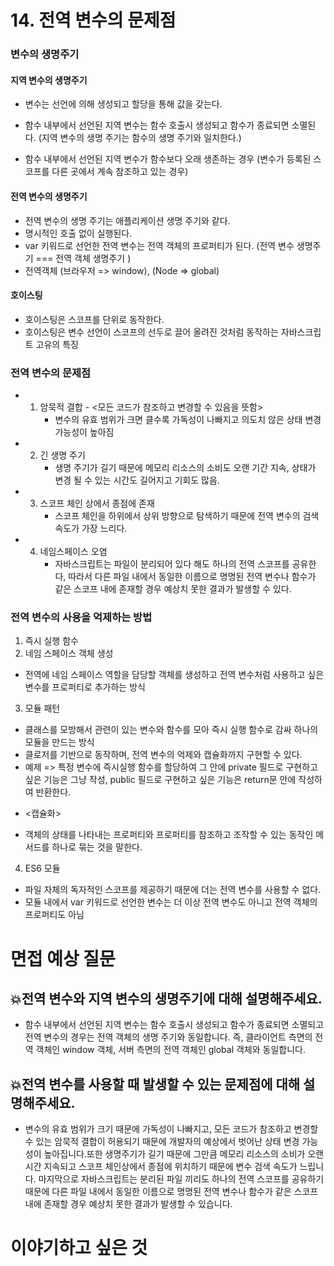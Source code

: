 # 14. 전역 변수의 문제점

### 변수의 생명주기

#### 지역 변수의 생명주기

- 변수는 선언에 의해 생성되고 할당을 통해 값을 갖는다.

- 함수 내부에서 선언된 지역 변수는 함수 호출시 생성되고 함수가 종료되면 소멸된다.
  (지역 변수의 생명 주기는 함수의 생명 주기와 일치한다.)

- 함수 내부에서 선언된 지역 변수가 함수보다 오래 생존하는 경우
  (변수가 등록된 스코프를 다른 곳에서 계속 참조하고 있는 경우)

#### 전역 변수의 생명주기

- 전역 변수의 생명 주기는 애플리케이션 생명 주기와 같다.
- 명시적인 호출 없이 실행된다.
- var 키워드로 선언한 전역 변수는 전역 객체의 프로퍼티가 된다.
  (전역 변수 생명주기 === 전역 객체 생명주기 )
- 전역객체 (브라우저 => window), (Node => global)

#### 호이스팅

- 호이스팅은 스코프를 단위로 동작한다.
- 호이스팅은 변수 선언이 스코프의 선두로 끌어 올려진 것처럼 동작하는 자바스크립트 고유의 특징

### 전역 변수의 문제점

- 1. 암묵적 결합 - <모든 코드가 참조하고 변경할 수 있음을 뜻함>
     - 변수의 유효 범위가 크면 클수록 가독성이 나빠지고 의도치 않은 상태 변경 가능성이 높아짐
- 2. 긴 생명 주기
     - 생명 주기가 길기 때문에 메모리 리소스의 소비도 오랜 기간 지속, 상태가 변경 될 수 있는 시간도 길어지고 기회도 많음.
- 3. 스코프 체인 상에서 종점에 존재
     - 스코프 체인을 하위에서 상위 방향으로 탐색하기 때문에 전역 변수의 검색 속도가 가장 느리다.
- 4. 네임스페이스 오염
     - 자바스크립트는 파일이 분리되어 있다 해도 하나의 전역 스코프를 공유한다, 따라서 다른 파일 내에서 동일한 이름으로 명명된 전역 변수나 함수가 같은 스코프 내에 존재할 경우 예상치 못한 결과가 발생할 수 있다.

### 전역 변수의 사용을 억제하는 방법

1.  즉시 실행 함수
2.  네임 스페이스 객체 생성

- 전역에 네임 스페이스 역할을 담당할 객체를 생성하고 전역 변수처럼 사용하고 싶은 변수를 프로퍼티로 추가하는 방식

3.  모듈 패턴

- 클래스를 모방해서 관련이 있는 변수와 함수를 모아 즉시 실행 함수로 감싸 하나의 모듈을 만드는 방식
- 클로저를 기반으로 동작하며, 전역 변수의 억제와 캡슐화까지 구현할 수 있다.
- 예제 => 특정 변수에 즉시실행 함수를 할당하여 그 안에 private 필드로 구현하고 싶은 기능은 그냥 작성, public 필드로 구현하고 싶은 기능은 return문 안에 작성하여 반환한다.

* <캡슐화>

- 객체의 상태를 나타내는 프로퍼티와 프로퍼티를 참조하고 조작할 수 있는 동작인 메서드를 하나로 묶는 것을 말한다.

4. ES6 모듈

- 파일 자체의 독자적인 스코프를 제공하기 때문에 더는 전역 변수를 사용할 수 없다.
- 모듈 내에서 var 키워드로 선언한 변수는 더 이상 전역 변수도 아니고 전역 객체의 프로퍼티도 아님

# 면접 예상 질문

## 💥전역 변수와 지역 변수의 생명주기에 대해 설명해주세요.

- 함수 내부에서 선언된 지역 변수는 함수 호출시 생성되고 함수가 종료되면 소멸되고 전역 변수의 경우는 전역 객체의 생명 주기와 동일합니다. 즉, 클라이언트 측면의 전역 객체인 window 객체, 서버 측면의 전역 객체인 global 객체와 동일합니다.

## 💥전역 변수를 사용할 때 발생할 수 있는 문제점에 대해 설명해주세요.

- 변수의 유효 범위가 크기 때문에 가독성이 나빠지고, 모든 코드가 참조하고 변경할 수 있는 암묵적 결합이 허용되기 때문에 개발자의 예상에서 벗어난 상태 변경 가능성이 높아집니다.또한 생명주기가 길기 때문에 그만큼 메모리 리소스의 소비가 오랜 시간 지속되고 스코프 체인상에서 종점에 위치하기 때문에 변수 검색 속도가 느립니다. 마지막으로 자바스크립트는 분리된 파일 끼리도 하나의 전역 스코프를 공유하기 때문에 다른 파일 내에서 동일한 이름으로 명명된 전역 변수나 함수가 같은 스코프 내에 존재할 경우 예상치 못한 결과가 발생할 수 있습니다.

# 이야기하고 싶은 것
